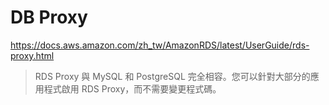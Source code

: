 # DB Proxy

https://docs.aws.amazon.com/zh_tw/AmazonRDS/latest/UserGuide/rds-proxy.html

> RDS Proxy 與 MySQL 和 PostgreSQL 完全相容。您可以針對大部分的應用程式啟用 RDS Proxy，而不需要變更程式碼。